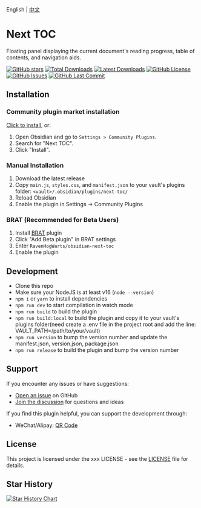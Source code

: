 English | [中文](https://github.com/RavenHogWarts/obsidian-next-toc/blob/master/README-zh.md)

# Next TOC
Floating panel displaying the current document's reading progress, table of contents, and navigation aids.

[![GitHub stars](https://img.shields.io/github/stars/RavenHogWarts/obsidian-next-toc?style=flat&label=Stars)](https://github.com/RavenHogWarts/obsidian-next-toc/stargazers)
[![Total Downloads](https://img.shields.io/github/downloads/RavenHogWarts/obsidian-next-toc/total?style=flat&label=Total%20Downloads)](https://github.com/RavenHogWarts/obsidian-next-toc/releases)
[![Latest Downloads](https://img.shields.io/github/downloads/RavenHogWarts/obsidian-next-toc/latest/total?style=flat&label=Latest%20Downloads)](https://github.com/RavenHogWarts/obsidian-next-toc/releases/latest)
[![GitHub License](https://img.shields.io/github/license/RavenHogWarts/obsidian-next-toc?style=flat&label=License)](https://github.com/RavenHogWarts/obsidian-next-toc/blob/master/LICENSE)
[![GitHub Issues](https://img.shields.io/github/issues/RavenHogWarts/obsidian-next-toc?style=flat&label=Issues)](https://github.com/RavenHogWarts/obsidian-next-toc/issues)
[![GitHub Last Commit](https://img.shields.io/github/last-commit/RavenHogWarts/obsidian-next-toc?style=flat&label=Last%20Commit)](https://github.com/RavenHogWarts/obsidian-next-toc/commits/master)

## Installation
### Community plugin market installation

[Click to install](obsidian://show-plugin?id=next-toc), or:

1. Open Obsidian and go to `Settings > Community Plugins`.
2. Search for "Next TOC".
3. Click "Install".

### Manual Installation

1. Download the latest release
2. Copy `main.js`, `styles.css`, and `manifest.json` to your vault's plugins folder: `<vault>/.obsidian/plugins/next-toc/`
3. Reload Obsidian
4. Enable the plugin in Settings → Community Plugins

### BRAT (Recommended for Beta Users)

1. Install [BRAT](https://github.com/TfTHacker/obsidian42-brat) plugin
2. Click "Add Beta plugin" in BRAT settings
3. Enter `RavenHogWarts/obsidian-next-toc`
4. Enable the plugin

## Development

- Clone this repo
- Make sure your NodeJS is at least v16 (`node --version`)
- `npm i` or `yarn` to install dependencies
- `npm run dev` to start compilation in watch mode
- `npm run build` to build the plugin
- `npm run build:local` to build the plugin and copy it to your vault's plugins folder(need create a .env file in the project root and add the line: VAULT_PATH=/path/to/your/vault)
- `npm run version` to bump the version number and update the manifest.json, version.json, package.json
- `npm run release` to build the plugin and bump the version number

## Support

If you encounter any issues or have suggestions:
- [Open an issue](https://github.com/RavenHogWarts/obsidian-next-toc/issues) on GitHub
- [Join the discussion](https://github.com/RavenHogWarts/obsidian-next-toc/discussions) for questions and ideas

If you find this plugin helpful, you can support the development through:
- WeChat/Alipay: [QR Code](https://s2.loli.net/2024/05/06/lWBj3ObszUXSV2f.png)

## License

This project is licensed under the xxx LICENSE - see the [LICENSE](LICENSE) file for details.

## Star History

[![Star History Chart](https://api.star-history.com/svg?repos=RavenHogWarts/obsidian-next-toc&type=Timeline)](https://www.star-history.com/#RavenHogWarts/obsidian-next-toc&Timeline)
